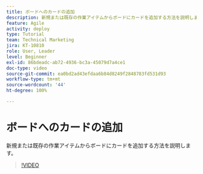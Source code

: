 ```yaml
---
title: ボードへのカードの追加
description: 新規または既存の作業アイテムからボードにカードを追加する方法を説明します。
feature: Agile
activity: deploy
type: Tutorial
team: Technical Marketing
jira: KT-10810
role: User, Leader
level: Beginner
exl-id: 86bdeadc-ab72-4936-bc3a-45079d7a4ce1
doc-type: video
source-git-commit: ea0bd2ad43efdaa6b84d8249f2848783fd531d93
workflow-type: tm+mt
source-wordcount: '44'
ht-degree: 100%

---
```


# ボードへのカードの追加

新規または既存の作業アイテムからボードにカードを追加する方法を説明します。

>[!VIDEO](https://video.tv.adobe.com/v/346617/?quality=12&learn=on)
